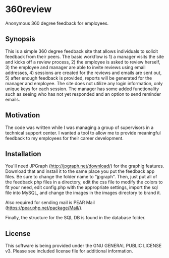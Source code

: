 # 360review
Anonymous 360 degree feedback for employees.

Synopsis
------------------------------
This is a simple 360 degree feedback site that allows individuals to solicit feedback from their peers.  The basic workflow is 1) a manager visits the site and kicks off a review process, 2) the employee is asked to review herself, 3) the employee and manager are able to invite reviews using email addresses, 4) sessions are created for the reviews and emails are sent out, 5) after enough feedback is provided, reports will be generated for the manager and employee.  The site does not utilize any login information, only unique keys for each session.  The manager has some added functionality such as seeing who has not yet responded and an option to send reminder emails.

Motivation
------------------------------
The code was written while I was managing a group of supervisors in a technical support center.  I wanted a tool to allow me to provide meaningful feedback to my employees for their career development.

Installation
------------------------------
You'll need JPGraph (http://jpgraph.net/download/) for the graphig features.  Download that and install it to the same place you put the feedback app files.  Be sure to change the folder name to "jpgraph".  Then, just put all of the feedback php files in a directory, edit the css file to modify the colors to fit your need, edit config.php with the appropriate settings, import the sql file into MySQL, and change the images in the images directory to brand it.

Also required for sending mail is PEAR Mail (https://pear.php.net/package/Mail/).

Finally, the structure for the SQL DB is found in the database folder.

License
------------------------------
This software is being provided under the GNU GENERAL PUBLIC LICENSE v3.  Please see included license file for additional information.
